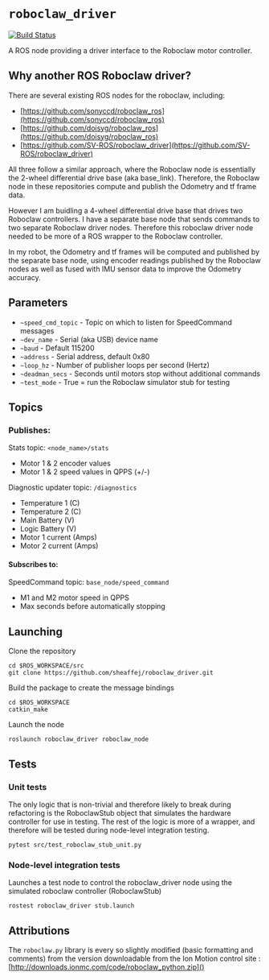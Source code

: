 # `roboclaw_driver`

[![Build Status](https://travis-ci.org/sheaffej/roboclaw_driver.svg?branch=master)](https://travis-ci.org/sheaffej/roboclaw_driver)

A ROS node providing a driver interface to the Roboclaw motor controller.

## Why another ROS Roboclaw driver?
There are several existing ROS nodes for the roboclaw, including:

* [https://github.com/sonyccd/roboclaw_ros](https://github.com/sonyccd/roboclaw_ros)
* [https://github.com/doisyg/roboclaw_ros](https://github.com/doisyg/roboclaw_ros)
* [https://github.com/SV-ROS/roboclaw_driver](https://github.com/SV-ROS/roboclaw_driver)

All three follow a similar approach, where the Roboclaw node is essentially the 2-wheel differential drive base (aka base_link). Therefore, the Roboclaw node in these repositories compute and publish the Odometry and tf frame data.

However I am buidling a 4-wheel differential drive base that drives two Roboclaw controllers. I have a separate base node that sends commands to two separate Roboclaw driver nodes. Therefore this roboclaw driver node needed to be more of a ROS wrapper to the Roboclaw controller. 

In my robot, the Odometry and tf frames will be computed and published by the separate base node, using encoder readings published by the Roboclaw nodes as well as fused with IMU sensor data to improve the Odometry accuracy.

## Parameters

* `~speed_cmd_topic` - Topic on which to listen for SpeedCommand messages
* `~dev_name` - Serial (aka USB) device name
* `~baud` - Default 115200
* `~address` - Serial address, default 0x80
* `~loop_hz` - Number of publisher loops per second (Hertz)
* `~deadman_secs` - Seconds until motors stop without additional commands
* `~test_mode` - True = run the Roboclaw simulator stub for testing

## Topics

### Publishes:

Stats topic: `<node_name>/stats`

* Motor 1 & 2 encoder values
* Motor 1 & 2 speed values in QPPS (+/-)

Diagnostic updater topic: `/diagnostics`

* Temperature 1 (C)
* Temperature 2 (C)
* Main Battery (V)
* Logic Battery (V)
* Motor 1 current (Amps)
* Motor 2 current (Amps)

#### Subscribes to:
SpeedCommand topic: `base_node/speed_command`

* M1 and M2 motor speed in QPPS
* Max seconds before automatically stopping

## Launching
Clone the repository

```
cd $ROS_WORKSPACE/src
git clone https://github.com/sheaffej/roboclaw_driver.git
```

Build the package to create the message bindings

```
cd $ROS_WORKSPACE
catkin_make
```

Launch the node

```
roslaunch roboclaw_driver roboclaw_node
```

## Tests

### Unit tests
The only logic that is non-trivial and therefore likely to break during refactoring is the RoboclawStub object that simulates the hardware controller for use in testing. The rest of the logic is more of a wrapper, and therefore will be tested during node-level integration testing.

```
pytest src/test_roboclaw_stub_unit.py
```

### Node-level integration tests
Launches a test node to control the roboclaw_driver node using the simulated roboclaw controller (RoboclawStub)

```
rostest roboclaw_driver stub.launch
```

## Attributions
The `roboclaw.py` library is every so slightly modified (basic formatting and comments) from the version downloadable from the Ion Motion control site :
[http://downloads.ionmc.com/code/roboclaw_python.zip]()